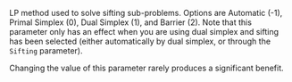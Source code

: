 LP method used to solve sifting sub-problems. Options are Automatic (-1), Primal Simplex (0), Dual Simplex (1), and
Barrier (2). Note that this parameter only has an effect when you are using dual simplex and sifting has been selected
(either automatically by dual simplex, or through the `Sifting` parameter).

Changing the value of this parameter rarely produces a significant benefit.